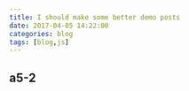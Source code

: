 ```yaml
---
title: I should make some better demo posts
date: 2017-04-05 14:22:00
categories: blog
tags: [blog,js]
---
```


## a5-2